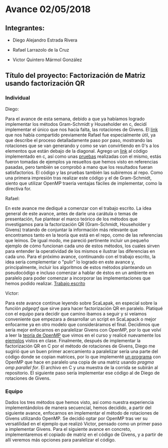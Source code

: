 # Avance 02/05/2018

## Integrantes:

* Diego Alejandro Estrada Rivera    

* Rafael Larrazolo de la Cruz       

* Victor Quintero Mármol González   

## Título del proyecto: Factorización de Matriz usando factorización QR

### Individual

Diego: 

Para el avance de esta semana, debido a que ya habíamos logrado implementar los métodos Gram-Schmidt y Householder en c, decidí implementar el único que nos hacía falta, las rotaciones de Givens. El  [link](https://www.dropbox.com/s/mzrnq3jsfyhhwjo/Givens.pdf?dl=0) que nos había compartido previamente Rafael fue especialmente útil, ya que describe el proceso detalladamente paso por paso, mostrando las rotaciones que se van generando y como se van convirtiendo en 0's a los elementos que están debajo de la diagonal. Agrego un  [link](https://www.dropbox.com/s/qrdrv6ret1y5h4f/givens.c?dl=0) al código implementado en c, así como unas [pruebas](https://www.dropbox.com/s/6g95v0xyx5891cc/pruebasQRconGivens.txt?dl=0) realizadas con el mismo, estás fueron tomadas de ejemplos ya resueltos que hemos visto en referencias pasadas, pero también se comprobó a mano que los resultados fueran satisfactorios. El código y las pruebas también las subiremos al repo. Como una primera impresión tras realizar este código y el de Gram-Schmidt, siento que utilizar OpenMP traería ventajas fáciles de implementar, como la directiva for.  

Rafael:

En este avance me dediqué a comenzar con el trabajo escrito. La idea general de este avance, antes de darle una carátula o temas de presentación, fue plantear el marco teórico de los métodos que investigamos para la factorización QR (Gram-Schmidt, Householder y Givens) tratando de conjuntar la información más relevante que encontramos tanto en la teoría que está en el repo, como de las referencias que leímos. De igual modo, me pareció pertinente incluir un pequeño ejemplo de cómo funcionan cada uno de estos métodos, los cuales sirven para entender la operatividad de los mismos e ilustrar las diferencias en cada uno. Para el próximo avance, continuando con el trabajo escrito, la idea sería complementar o "pulir" lo logrado en este avance y, principalmente, incluir los algoritmos de estos métodos planteando un pseudocódigo e incluso comenzar a hablar de éstos en un ambiente en paralelo para poder comenzar a incorporar las implementaciones que hemos podido realizar. [Trabajo escrito](https://www.dropbox.com/s/d2gkj7jc06d7mzn/trabajo_escrito.pdf?dl=0)

Victor:

Para este avance continue leyendo sobre ScaLapak, en especial sobre la función *pdgeqrf* que sirve para hacer factorización QR en paralelo. Platiqué con el equipo para decidir que camino ibamos a seguir y si veíamos conveniente que empezara a desarrollar un script en ScaLapack o mejor enfocarme ya en otro modelo que consideráramos el final. Decidimos que sería mejor enfocarnos en paralelizar Givens con OpenMP, por lo que volví a leer la [teoría de OpenMP](https://www.dropbox.com/s/vcxbrqkk6x946d7/2.4.Sistemas_de_memoria_compartida_openMP.pdf?dl=0) que vimos en el curso y realicé nuevamente los [ejemplos](https://github.com/ITAM-DS/analisis-numerico-computo-cientifico/tree/master/C/extensiones_a_C/openMP/ejemplos) vistos en clase. Finalmente, después de implementar la factorización QR en C por el método de rotaciones de Givens, Diego me sugirió que un buen primer acercamiento a paralelizar sería una parte del código donde se copian matrices, por lo que implementé [un programa](https://www.dropbox.com/s/35mvewj8l113qmo/copia_matriz.c?dl=0) con OpenMP que hace en paralelo una copia de una matriz usando *pragma omp parallel for*. El archivo en C y una muestra de la corrida se subirán al repositorio. El siguiente paso sería implementar ese código al de Diego de rotaciones de Givens.


### Equipo  

Dados los tres métodos que hemos visto, así como nuestra experiencia implementándolos de manera secuencial, hemos decidido, a partir del siguiente avance, enfocarnos en implementar el método de rotaciones de Givens utilizando OpenMP. Se decidió optar por OpenMP tras ver su versatilidad en el ejemplo que realizó Victor, pensado como un primer paso a implementar Givens. Para el siguiente avance en concreto, implementaremos el copiado de matriz en el código de Givens, y a partir de allí veremos más opciones para paralelizar el código.  



